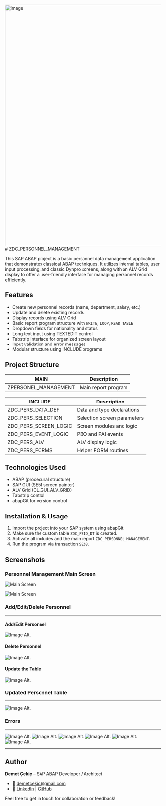 <img width="644" height="779" alt="image" src="https://github.com/user-attachments/assets/c81cd75d-a297-416b-a0fa-f798585516e0" /># ZDC_PERSONNEL_MANAGEMENT

This SAP ABAP project is a basic personnel data management application that demonstrates classical ABAP techniques. It utilizes internal tables, user input processing, and classic Dynpro screens, along with an ALV Grid display to offer a user-friendly interface for managing personnel records efficiently.

## Features

- Create new personnel records (name, department, salary, etc.)
- Update and delete existing records
- Display records using ALV Grid
- Basic report program structure with `WRITE`, `LOOP`, `READ TABLE`
- Dropdown fields for nationality and status
- Long text input using TEXTEDIT control
- Tabstrip interface for organized screen layout
- Input validation and error messages
- Modular structure using INCLUDE programs

## Project Structure

| MAIN                     | Description                            |
|--------------------------|----------------------------------------|
| ZPERSONEL_MANAGEMENT     | Main report program                    |

| INCLUDE                  | Description                            |
|--------------------------|----------------------------------------|
| ZDC_PERS_DATA_DEF        | Data and type declarations             |
| ZDC_PERS_SELECTION       | Selection screen parameters            |
| ZDC_PERS_SCREEN_LOGIC    | Screen modules and logic               |
| ZDC_PERS_EVENT_LOGIC     | PBO and PAI events                     |
| ZDC_PERS_ALV             | ALV display logic                      |
| ZDC_PERS_FORMS           | Helper FORM routines                   |

## Technologies Used

- ABAP (procedural structure)
- SAP GUI (SE51 screen painter)
- ALV Grid (CL_GUI_ALV_GRID)
- Tabstrip control
- abapGit for version control

## Installation & Usage

1. Import the project into your SAP system using abapGit.
2. Make sure the custom table `ZDC_PSID_DT` is created.
3. Activate all includes and the main report `ZDC_PERSONNEL_MANAGEMENT`.
4. Run the program via transaction `SE38`.


## Screenshots

### Personnel Management Main Screen

![Main Screen](https://github.com/DemetCekic/ABAP-Personnel_Management01/blob/main/IM01_Main_Scrn.jpg?raw=true)

![Main Screen](https://github.com/DemetCekic/ABAP-Personnel_Management01/blob/main/IM02_Main_Screen_SE51.jpg?raw=true)
 

### Add/Edit/Delete Personnel
---
#### Add/Edit Personnel
![Image Alt](https://github.com/DemetCekic/ABAP-Personnel_Management01/blob/main/IM03_Add_Personnel.jpg?raw=true).


#### Delete Personnel
![Image Alt](https://github.com/DemetCekic/ABAP-Personnel_Management01/blob/main/IM04_Del_Personnel.jpg?raw=true).


#### Update the Table 
![Image Alt](https://github.com/DemetCekic/ABAP-Personnel_Management01/blob/main/IM05_Updated_Pers_Table.jpg?raw=true).


### Updated Personnel Table
---
![Image Alt](https://github.com/DemetCekic/ABAP-Personnel_Management01/blob/main/IM06_Persnnel_Table.jpg?raw=true).

### Errors
---
![Image Alt](https://github.com/DemetCekic/ABAP-Personnel_Management01/blob/main/IM07_Error_01.jpg?raw=true).
![Image Alt](https://github.com/DemetCekic/ABAP-Personnel_Management01/blob/main/IM08_Error_02.jpg?raw=true).
![Image Alt](https://github.com/DemetCekic/ABAP-Personnel_Management01/blob/main/IM09_Error_03.jpg?raw=true).
![Image Alt](https://github.com/DemetCekic/ABAP-Personnel_Management01/blob/main/IM10_Error_04.jpg?raw=true).
![Image Alt](https://github.com/DemetCekic/ABAP-Personnel_Management01/blob/main/IM11Error_05.jpg?raw=true).
![Image Alt](https://github.com/DemetCekic/ABAP-Personnel_Management01/blob/main/IM12_Error_06.jpg?raw=true).


---
## Author

**Demet Çekiç** – SAP ABAP Developer / Architect
- 📧 [demetcekic@gmail.com](mailto:demetcekic@gmail.com)  
- 🔗 [LinkedIn](https://www.linkedin.com/in/demetcekic) | [GitHub](https://github.com/DemetCekic)


Feel free to get in touch for collaboration or feedback!
